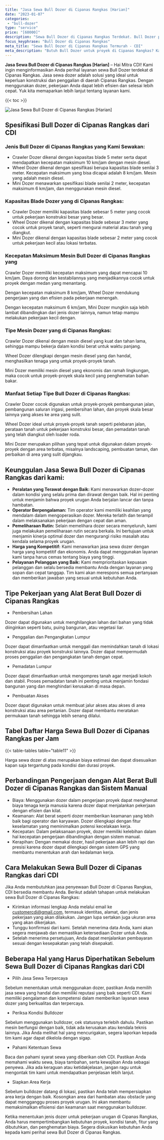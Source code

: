 ```yaml
---
title: "Jasa Sewa Bull Dozer di Cipanas Rangkas [Harian]"
date: "2023-01-07"
categories:
 - "bull-dozer"
type: "service"
price: "[60000]"
description: "Sewa Bull Dozer di Cipanas Rangkas Terdekat. Bull Dozer profesional untuk kebutuhan proyek konstruksi dengan performa superior. Dapatkan informasi lengkap dengan menghubungi kami."
focus_keyphrase: "Bull Dozer di Cipanas Rangkas"
meta_title: "Sewa Bull Dozer di Cipanas Rangkas Termurah - CDI"
meta_description: "Butuh Bull Dozer untuk proyek di Cipanas Rangkas? Kami adalah solusi tepat dengan penawaran terbaik. Dapatkan penawaran sekarang."
---
```


**Jasa Sewa Bull Dozer di Cipanas Rangkas [Harian]** – Hai Mitra CDI! Kami ingin menginformasikan Anda perihal layanan sewa Bull Dozer terdekat di Cipanas Rangkas. Jasa sewa dozer adalah solusi yang ideal untuk keperluan konstruksi dan penggalian di daerah Cipanas Rangkas. Dengan menggunakan dozer, pekerjaan Anda dapat lebih efisien dan selesai lebih cepat. Yuk kita memaparkan lebih lanjut tentang layanan kami.

{{< toc >}}

![Jasa Sewa Bull Dozer di Cipanas Rangkas [Harian]](/images/bull-dozer/bull-dozer-09.jpg)

## Spesifikasi Bull Dozer di Cipanas Rangkas dari CDI

### Jenis Bull Dozer di Cipanas Rangkas yang Kami Sewakan:

*   Crawler Dozer dikenal dengan kapasitas blade 5 meter serta dapat mendapatkan kecepatan maksimum 10 km/jam dengan mesin diesel.
*   Wheel Dozer dikenal dengan spesifikasi berupa kapasitas blade senilai 3 meter. Kecepatan maksimum yang bisa dicapai adalah 8 km/jam. Mesin yang adalah mesin diesel.
*   Mini Dozer menawarkan spesifikasi blade senilai 2 meter, kecepatan maksimum 6 km/jam, dan menggunakan mesin diesel.

### Kapasitas Blade Dozer yang di Cipanas Rangkas:

*   Crawler Dozer memiliki kapasitas blade sebesar 5 meter yang cocok untuk pekerjaan konstruksi besar yang besar.
*   Wheel Dozer dikenal dengan kapasitas blade sebesar 3 meter yang cocok untuk proyek tanah, seperti mengurai material atau tanah yang diangkut.
*   Mini Dozer dikenal dengan kapasitas blade sebesar 2 meter yang cocok untuk pekerjaan kecil atau lokasi terbatas.

### Kecepatan Maksimum Mesin Bull Dozer di Cipanas Rangkas yang

Crawler Dozer memiliki kecepatan maksimum yang dapat mencapai 10 km/jam. Daya dorong dan kestabilannya yang menjadikannya cocok untuk proyek dengan medan yang menantang.

Dengan kecepatan maksimum 8 km/jam, Wheel Dozer mendukung pengerjaan yang dan efisien pada pekerjaan menengah.

Dengan kecepatan maksimum 6 km/jam, Mini Dozer mungkin saja lebih lambat dibandingkan dari jenis dozer lainnya, namun tetap mampu melakukan pekerjaan kecil dengan.

### Tipe Mesin Dozer yang di Cipanas Rangkas:

Crawler Dozer dikenal dengan mesin diesel yang kuat dan tahan lama, sehingga mampu bekerja dalam kondisi berat untuk waktu panjang.

Wheel Dozer dilengkapi dengan mesin diesel yang dan handal, menghasilkan tenaga yang untuk proyek-proyek tanah.

Mini Dozer memiliki mesin diesel yang ekonomis dan ramah lingkungan, maka cocok untuk proyek-proyek skala kecil yang penghematan bahan bakar.

### Manfaat Setiap Tipe Bull Dozer di Cipanas Rangkas:

Crawler Dozer cocok digunakan untuk proyek-proyek pembangunan jalan, pembangunan saluran irigasi, pembersihan lahan, dan proyek skala besar lainnya yang akses ke area yang sulit.

Wheel Dozer ideal untuk proyek-proyek tanah seperti pelebaran jalan, perataan tanah untuk pekerjaan konstruksi besar, dan pemadatan tanah yang telah diangkut oleh loader roda.

Mini Dozer merupakan pilihan yang tepat untuk digunakan dalam proyek-proyek dengan area terbatas, misalnya landscaping, pembuatan taman, dan perbaikan di area yang sulit dijangkau.

## Keunggulan Jasa Sewa Bull Dozer di Cipanas Rangkas dari kami:

*   **Peralatan yang Terawat dengan Baik:** Kami menawarkan dozer-dozer dalam kondisi yang selalu prima dan dirawat dengan baik. Hal ini penting untuk menjamin bahwa proyek urugan Anda berjalan lancar dan tanpa hambatan.
*   **Operator Berpengalaman:** Tim operator kami memiliki keahlian yang mendalam dalam mengoperasikan dozer. Mereka terlatih dan terampil dalam melaksanakan pekerjaan dengan cepat dan aman.
*   **Pemeliharaan Rutin:** Selain memelihara dozer secara menyeluruh, kami juga melakukan pemeliharaan rutin secara berkala. Ini bertujuan untuk menjamin kinerja optimal dozer dan mengurangi risiko masalah atau kendala selama proyek urugan.
*   **Harga yang Kompetitif:** Kami menawarkan jasa sewa dozer dengan harga yang kompetitif dan ekonomis. Anda dapat menggunakan layanan kami tanpa harus cemas tentang biaya yang tinggi.
*   **Pelayanan Pelanggan yang Baik:** Kami memprioritaskan kepuasan pelanggan dan selalu bersedia membantu Anda dengan layanan yang sopan dan cepat tanggap. Tim kami akan merespons semua pertanyaan dan memberikan jawaban yang sesuai untuk kebutuhan Anda.

## Tipe Pekerjaan yang Alat Berat Bull Dozer di Cipanas Rangkas

*   Pembersihan Lahan

Dozer dapat digunakan untuk menghilangkan lahan dari bahan yang tidak diinginkan seperti batu, puing bangunan, atau vegetasi liar.
*   Penggalian dan Pengangkatan Lumpur

Dozer dapat dimanfaatkan untuk menggali dan memindahkan tanah di lokasi konstruksi atau proyek konstruksi lainnya. Dozer dapat mempermudah proses penggalian dan pengangkatan tanah dengan cepat.
*   Pemadatan Lumpur

Dozer dapat dimanfaatkan untuk mengompres tanah agar menjadi kokoh dan stabil. Proses pemadatan tanah ini penting untuk menjamin fondasi bangunan yang dan menghindari kerusakan di masa depan.
*   Pembuatan Akses

Dozer dapat digunakan untuk membuat jalur akses atau akses di area konstruksi atau area pertanian. Dozer dapat membantu meratakan permukaan tanah sehingga lebih senang dilalui.

## Tabel Daftar Harga Sewa Bull Dozer di Cipanas Rangkas per Jam

{{< table-tables table="table11" >}}

Harga sewa dozer di atas merupakan biaya estimasi dan dapat disesuaikan kapan saja tergantung pada kondisi dan durasi proyek.

## Perbandingan Pengerjaan dengan Alat Berat Bull Dozer di Cipanas Rangkas dan Sistem Manual

*   Biaya: Menggunakan dozer dalam pengerjaan proyek dapat menghemat biaya tenaga kerja manusia karena dozer dapat menjalankan pekerjaan dengan efisien dan kilat.
*   Keamanan: Alat berat seperti dozer memberikan keamanan yang lebih baik bagi operator dan karyawan. Dozer dilengkapi dengan fitur keselamatan yang meminimalkan potensi kecelakaan kerja.
*   Kecepatan: Dalam pelaksanaan proyek, dozer memiliki kelebihan dalam hal kecepatan pengerjaan dibandingkan dengan sistem manual.
*   Kerapihan: Dengan memakai dozer, hasil pekerjaan akan lebih rapi dan presisi karena dozer dapat dilengkapi dengan sistem GPS yang membantu menentukan arah dan kedalaman kerja.

## Cara Melakukan Sewa Bull Dozer di Cipanas Rangkas dari CDI

Jika Anda membutuhkan jasa penyewaan Bull Dozer di Cipanas Rangkas, CDI bersedia membantu Anda. Berikut adalah tahapan untuk melakukan sewa Bull Dozer di Cipanas Rangkas:

*   Kirimkan informasi lengkap Anda melalui email ke customercdi@gmail.com, termasuk identitas, alamat, dan jenis pekerjaan yang akan dilakukan. Jangan lupa sertakan juga ukuran area yang akan dikerjakan.
*   Tunggu konfirmasi dari kami. Setelah menerima data Anda, kami akan segera menjawab dan memastikan ketersediaan Dozer untuk Anda.
*   Setelah menerima persetujuan, Anda dapat menjalankan pembayaran sesuai dengan kesepakatan yang telah disepakati.

## Beberapa Hal yang Harus Diperhatikan Sebelum Sewa Bull Dozer di Cipanas Rangkas dari CDI

*   Pilih Jasa Sewa Terpercaya

Sebelum menentukan untuk menggunakan dozer, pastikan Anda memilih jasa sewa yang handal dan memiliki reputasi yang baik seperti CDI. Kami memiliki pengalaman dan kompetensi dalam memberikan layanan sewa dozer yang berkualitas dan terpercaya.
*   Periksa Kondisi Bulldozer

Sebelum menggunakan bulldozer, cek statusnya terlebih dahulu. Pastikan mesin berfungsi dengan baik, tidak ada kerusakan atau kendala teknis lainnya. Jika Anda melihat hal yang mencurigakan, segera laporkan kepada tim kami agar dapat dikelola dengan sigap.
*   Pahami Ketentuan Sewa

Baca dan pahami syarat sewa yang diberikan oleh CDI. Pastikan Anda memahami waktu sewa, biaya tambahan, serta kewajiban Anda sebagai penyewa. Jika ada keraguan atau ketidakjelasan, jangan ragu untuk mengontak tim kami untuk mendapatkan penjelasan lebih lanjut.
*   Siapkan Area Kerja

Sebelum bulldozer datang di lokasi, pastikan Anda telah mempersiapkan area kerja dengan baik. Kosongkan area dari hambatan atau obstacle yang dapat mengganggu proses proyek urugan. Ini akan membantu memaksimalkan efisiensi dan keamanan saat menggunakan bulldozer.

Ketika menentukan jenis dozer untuk pekerjaan urugan di Cipanas Rangkas, Anda harus mempertimbangkan kebutuhan proyek, kondisi tanah, fitur yang dibutuhkan, dan penghematan biaya. Segera diskusikan kebutuhan Anda kepada kami perihal sewa Bull Dozer di Cipanas Rangkas.